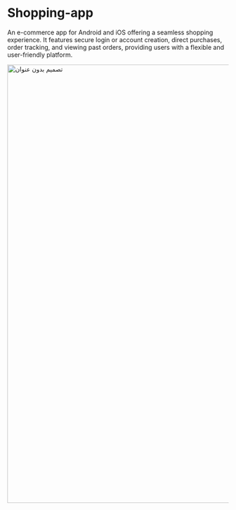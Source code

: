 # Shopping-app
An e-commerce app for Android and iOS offering a seamless shopping experience. It features secure login or account creation, direct purchases, order tracking, and viewing past orders, providing users with a flexible and user-friendly platform.

<img width="1700" height="1000" alt="تصميم بدون عنوان" src="https://github.com/user-attachments/assets/9d4798c9-437d-499a-9850-6af0f8a9a714" />
